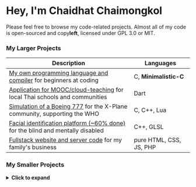 # Hey, I'm Chaidhat Chaimongkol
Please feel free to browse my code-related projects. Almost all of my code is open-sourced and copy**left**, licensed under GPL 3.0 or MIT.
### My Larger Projects
| Description | Languages  |
|---|---|
| [My own programming language and compiler](https://github.com/Chai112/MinC-Compiler) for beginners at coding            | C, **Minimalistic-C** |
| [Application for MOOC/cloud-teaching](https://github.com/Ike-Chai/Laymanns) for local Thai schools and communities      | Dart |
| [Simulation of a Boeing 777](https://github.com/Chai112/Boeing-777-300ER) for the X-Plane community, supporting the WHO | C, C++, Lua |
| [Facial identification platform (~60% done)](https://github.com/Chai112/AIFRED) for the blind and mentally disabled     | C++, GLSL |
| [Fullstack website and server code](https://github.com/Chai112/Website) for my family's business                        | pure HTML, CSS, JS, PHP |

<h3>My Smaller Projects</h3><details><summary><b>Click to expand</b></summary>
<br>
  
- [Arduino robotics ](https://github.com/Chai112/Robotics) - 3D operation logic with robotics team
- [Simulation of a A320 MCDU Flight Managment System](https://github.com/JonathanOrr/A321Neo-FXPL) - made for X-Plane
- [3D OpenGL/GLFW simulation](https://github.com/Chai112/ESC) - my first experiment with OpenGL and C++ 
- [Aircraft Simulation Engine](https://github.com/Chai112/ASE) - wrapper of the X-Plane SDK with advanced OOP C++
- [3D Cellular automata](https://gist.github.com/Chai112/06480f42c7502c74b52fa76f963269b0) - cool graphical project like 3D Conway's Game Of Life
- [3D ASCII raytracer](https://gist.github.com/Chai112/4c934711b3de8ad8cebe1e377e1eb23d) - perspective writing test which renders a sphere
- [OOP Scratch extension](https://gist.github.com/Chai112/47e72152c248570bb61da72c093a0234) - method to introduce OOP for scratch.mit.edu users
- [Simultaneous equation solver](https://gist.github.com/Chai112/0f080e0bb1fefcf73c39ccd7f02bf0fd) - tool to brute-force multi-variable simultaneous equations

Please find my other projects here, along with my Google coding competition submissions:\
https://gist.github.com/Chai112/starred
</details>
